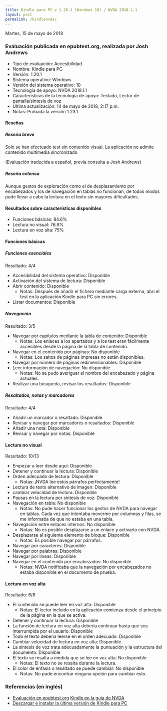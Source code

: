 ```yaml
---
title: Kindle para PC v 1.20.1 (Windows 10) / NVDA 2018.1.1 
layout: post
permalink: /kindlenvda/
---
```


<footer>Martes, 15 de mayo de 2018</footer>

###  Evaluación publicada en epubtest.org, realizada por Josh Andrews ###

- Tipo de evaluación: Accesibilidad
- Nombre: Kindle para PC
- Versión: 1.20.1
- Sistema operativo: Windows
- Versión del sistema operativo: 10
- Tecnología de apoyo: NVDA 2018.1.1
- Características de la tecnología de apoyo: Teclado, Lector de pantalla/síntesis de voz
- Última actualización: 14 de mayo de 2018, 2:17 p.m.
- Notas: Probada la versión 1.23.1

#### Reseñas ####

##### Reseña breve #####

Solo se han efectuado test sin contenido visual. La aplicación no admite contenido multimedia sincronizado

(Evaluación traducida a español, previa consulta a Josh Andrews)

##### Reseña extensa #####

Aunque gestos de exploración como el de desplazamiento por encabezados y los de navegación en tablas no funcionan, de todos modos pude llevar a cabo la lectura en el texto sin mayores dificultades.

#### Resultados sobre características disponibles ####

- Funciones básicas: 84.6%
- Lectura no visual: 76.9%
- Lectura en voz alta: 75%

#### Funciones básicas ####

##### Funciones esenciales #####

Resultado: 4/4

- Accesibilidad del sistema operativo: Disponible
- Activación del sistema de lectura: Disponible
- Abrir contenido: Disponible
	- Notas: Después de añadir el fichero mediante carga externa, abrí el test en la aplicación Kindle para PC sin errores.
- Listar documentos: Disponible

##### Navegación #####

Resultado: 3/5

- Navegar por capítulos mediante la tabla de contenido: Disponible
	- Notas: Los enlaces a los apartados y a los test eran fácilmente accesibles desde la página de la tabla de contenido.
- Navegar en el contenido por páginas: No disponible
	- Notas: Los saltos de páginas impresas no están disponibles.
- Navegar por número de páginas redimensionables: Disponible
- Leer información de navegación: No disponible
	- Notas: No se pudo averiguar el nombre del encabezado y página actuales.
- Realizar una búsqueda, revisar los resultados: Disponible

##### Resaltados, notas y marcadores #####

Resultado: 4/4

- Añadir un marcador o resaltado: Disponible
- Revisar y navegar por marcadores o resaltados: Disponible
- Añadir una nota: Disponible
- Revisar y navegar por notas: Disponible

#### Lectura no visual ####

Resultado: 10/13

- Empezar a leer desde aquí: Disponible
- Detener y continuar la lectura: Disponible
- Orden adecuado de lectura: Disponible
	- Notas: ¡NVDA lee estos párrafos perfectamente!
- Lectura de texto alternativo de imagen: Disponible
- cambiar velocidad de lectura: Disponible
- Pausas en la lectura por síntesis de voz: Disponible
- Navegación en tabla: No disponible
	- Notas: No pude hacer funcionar los gestos de NVDA para navegar en tablas. Cada vez que intentaba moverme por columnas y filas, se me informaba de que no estaba en una tabla.
- Navegación entre enlaces internos: No disponible
	- Notas: No es posible desplazarse a un enlace y activarlo con NVDA.
- Desplazarse al siguiente elemento de bloque: Disponible
	- Notas: Es posible navegar por párrafos.
- Navegar por caracteres: Disponible
- Navegar por palabras: Disponible
- Navegar por líneas: Disponible
- Navegar en el contenido por encabezados: No disponible
	- Notas: NVDA notificaba que la navegación por encabezados no estaba disponible en el documento de prueba.

#### Lectura en voz alta ####

Resultado: 6/8

- El contenido se puede leer en voz alta: Disponible
	- Notas: El lector incluido en la aplicación comienza desde el principio de la página en la que se activa.
- Detener y continuar la lectura: Disponible
- La función de lectura en voz alta debería continuar hasta que sea interrumpida por el usuario: Disponible
- Todo el texto debería leerse en el orden adecuado: Disponible
- Cambiar velocidad de lectura en voz alta: Disponible
- La síntesis de voz trata adecuadamente la puntuación y la estructura del documento: Disponible
- El texto se resalta a medida que se lee en voz alta: No disponible
	- Notas: El texto no se resalta durante la lectura.
- El color de énfasis o resaltado se puede cambiar: No disponible
	- Notas: No pude encontrar ninguna opción para cambiar esto.

### Referencias (en inglés) ###

- [Evaluación en epubtest.org](http://epubtest.org/evaluation/456/)
[Kindle en la guía de NVDA](https://nvdaes.github.io/userGuide.html#Kindle)
- [Descargar e instalar la última versión de Kindle para PC](https://www.amazon.es/gp/help/customer/display.html?nodeId=201245960)
